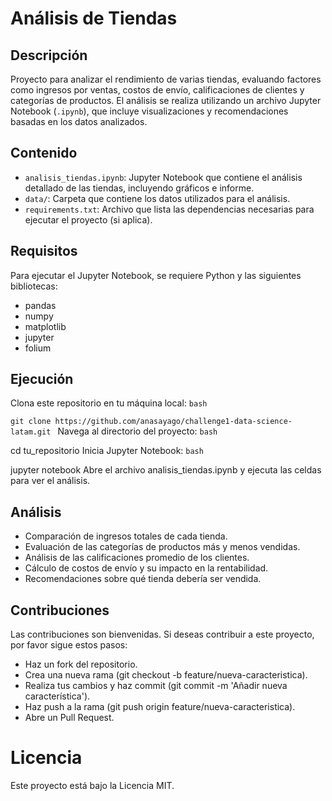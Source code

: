 # Análisis de Tiendas

## Descripción

Proyecto para analizar el rendimiento de varias tiendas, evaluando factores como ingresos por ventas, costos de envío, calificaciones de clientes y categorías de productos. El análisis se realiza utilizando un archivo Jupyter Notebook (`.ipynb`), que incluye visualizaciones y recomendaciones basadas en los datos analizados.

## Contenido

- `analisis_tiendas.ipynb`: Jupyter Notebook que contiene el análisis detallado de las tiendas, incluyendo gráficos e informe.
- `data/`: Carpeta que contiene los datos utilizados para el análisis.
- `requirements.txt`: Archivo que lista las dependencias necesarias para ejecutar el proyecto (si aplica).

## Requisitos

Para ejecutar el Jupyter Notebook, se requiere Python y las siguientes bibliotecas:

- pandas
- numpy
- matplotlib
- jupyter
- folium

## Ejecución
Clona este repositorio en tu máquina local:
 ```bash ```


 ```git clone https://github.com/anasayago/challenge1-data-science-latam.git ```
Navega al directorio del proyecto:
 ```bash ```

cd tu_repositorio
Inicia Jupyter Notebook:
 ```bash ```

jupyter notebook
Abre el archivo analisis_tiendas.ipynb y ejecuta las celdas para ver el análisis.

## Análisis

- Comparación de ingresos totales de cada tienda.
- Evaluación de las categorías de productos más y menos vendidas.
- Análisis de las calificaciones promedio de los clientes.
- Cálculo de costos de envío y su impacto en la rentabilidad.
- Recomendaciones sobre qué tienda debería ser vendida.

## Contribuciones
Las contribuciones son bienvenidas. Si deseas contribuir a este proyecto, por favor sigue estos pasos:

- Haz un fork del repositorio.
- Crea una nueva rama (git checkout -b feature/nueva-caracteristica).
- Realiza tus cambios y haz commit (git commit -m 'Añadir nueva característica').
- Haz push a la rama (git push origin feature/nueva-caracteristica).
- Abre un Pull Request.

# Licencia
Este proyecto está bajo la Licencia MIT. 

